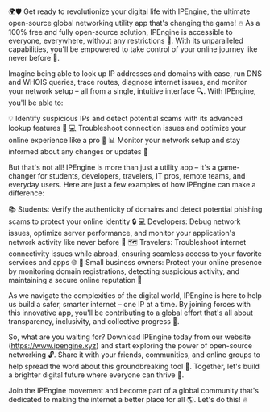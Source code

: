 🌍🛡️ Get ready to revolutionize your digital life with IPEngine, the ultimate open-source global networking utility app that's changing the game! 🔥 As a 100% free and fully open-source solution, IPEngine is accessible to everyone, everywhere, without any restrictions 📲. With its unparalleled capabilities, you'll be empowered to take control of your online journey like never before 🚀.

Imagine being able to look up IP addresses and domains with ease, run DNS and WHOIS queries, trace routes, diagnose internet issues, and monitor your network setup – all from a single, intuitive interface 🔍. With IPEngine, you'll be able to:

💡 Identify suspicious IPs and detect potential scams with its advanced lookup features 🚨
💻 Troubleshoot connection issues and optimize your online experience like a pro 💪
📊 Monitor your network setup and stay informed about any changes or updates 🔧

But that's not all! IPEngine is more than just a utility app – it's a game-changer for students, developers, travelers, IT pros, remote teams, and everyday users. Here are just a few examples of how IPEngine can make a difference:

📚 Students: Verify the authenticity of domains and detect potential phishing scams to protect your online identity 🔒
💻 Developers: Debug network issues, optimize server performance, and monitor your application's network activity like never before 🚀
🗺️ Travelers: Troubleshoot internet connectivity issues while abroad, ensuring seamless access to your favorite services and apps 🌐
🏢 Small business owners: Protect your online presence by monitoring domain registrations, detecting suspicious activity, and maintaining a secure online reputation 💼

As we navigate the complexities of the digital world, IPEngine is here to help us build a safer, smarter internet – one IP at a time. By joining forces with this innovative app, you'll be contributing to a global effort that's all about transparency, inclusivity, and collective progress 🌟.

So, what are you waiting for? Download IPEngine today from our website (https://www.ipengine.xyz) and start exploring the power of open-source networking 🔓. Share it with your friends, communities, and online groups to help spread the word about this groundbreaking tool 💬. Together, let's build a brighter digital future where everyone can thrive 🌈.

Join the IPEngine movement and become part of a global community that's dedicated to making the internet a better place for all 🌎. Let's do this! 🔥